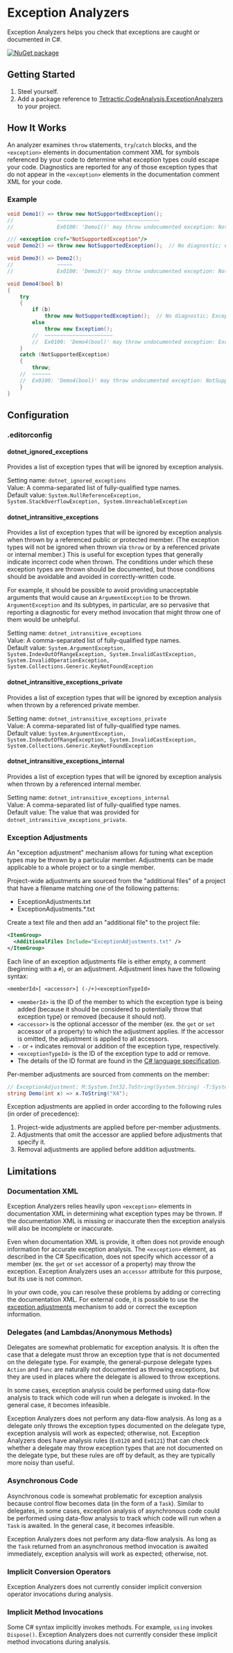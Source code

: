 # Exception Analyzers

Exception Analyzers helps you check that exceptions are caught or documented in C#. 

[![NuGet package](https://img.shields.io/nuget/vpre/Tetractic.CodeAnalysis.ExceptionAnalyzers?logo=nuget)](https://www.nuget.org/packages/Tetractic.CodeAnalysis.ExceptionAnalyzers/)

## Getting Started

 1. Steel yourself.
 2. Add a package reference to [Tetractic.CodeAnalysis.ExceptionAnalyzers](https://www.nuget.org/packages/Tetractic.CodeAnalysis.ExceptionAnalyzers/) to your project.

## How It Works

An analyzer examines `throw` statements, `try`/`catch` blocks, and the `<exception>` elements in documentation comment XML for symbols referenced by your code to determine what exception types could escape your code.  Diagnostics are reported for any of those exception types that do not appear in the `<exception>` elements in the documentation comment XML for your code.

### Example

```C#
void Demo1() => throw new NotSupportedException();
//              ~~~~~~~~~~~~~~~~~~~~~~~~~~~~~~~~~
//              Ex0100: 'Demo1()' may throw undocumented exception: NotSupportedException

/// <exception cref="NotSupportedException"/>
void Demo2() => throw new NotSupportedException();  // No diagnostic; exception is documented.

void Demo3() => Demo2();
//              ~~~~~
//              Ex0100: 'Demo3()' may throw undocumented exception: NotSupportedException

void Demo4(bool b)
{
    try
    {
        if (b)
            throw new NotSupportedException();  // No diagnostic; Exception is caught.
        else
            throw new Exception();
        //  ~~~~~~~~~~~~~~~~~~~~~~
        //  Ex0100: 'Demo4(bool)' may throw undocumented exception: Exception
    }
    catch (NotSupportedException)
    {
        throw;
    //  ~~~~~~
    //  Ex0100: 'Demo4(bool)' may throw undocumented exception: NotSupportedException
    }
}
```

## Configuration

### .editorconfig

#### dotnet_ignored_exceptions

Provides a list of exception types that will be ignored by exception analysis.

Setting name: `dotnet_ignored_exceptions`\
Value: A comma-separated list of fully-qualified type names.\
Default value: `System.NullReferenceException, System.StackOverflowException, System.UnreachableException`

#### dotnet_intransitive_exceptions

Provides a list of exception types that will be ignored by exception analysis when thrown by a referenced public or protected member.  (The exception types will not be ignored when thrown via `throw` or by a referenced private or internal member.)  This is useful for exception types that generally indicate incorrect code when thrown.  The conditions under which these exception types are thrown should be documented, but those conditions should be avoidable and avoided in correctly-written code.

For example, it should be possible to avoid providing unacceptable arguments that would cause an `ArgumentException` to be thrown.  `ArgumentException` and its subtypes, in particular, are so pervasive that reporting a diagnostic for every method invocation that might throw one of them would be unhelpful.

Setting name: `dotnet_intransitive_exceptions`\
Value: A comma-separated list of fully-qualified type names.\
Default value: `System.ArgumentException, System.IndexOutOfRangeException, System.InvalidCastException, System.InvalidOperationException, System.Collections.Generic.KeyNotFoundException`

#### dotnet_intransitive_exceptions_private

Provides a list of exception types that will be ignored by exception analysis when thrown by a referenced private member.

Setting name: `dotnet_intransitive_exceptions_private`\
Value: A comma-separated list of fully-qualified type names.\
Default value: `System.ArgumentException, System.IndexOutOfRangeException, System.InvalidCastException, System.Collections.Generic.KeyNotFoundException`

#### dotnet_intransitive_exceptions_internal

Provides a list of exception types that will be ignored by exception analysis when thrown by a referenced internal member.

Setting name: `dotnet_intransitive_exceptions_internal`\
Value: A comma-separated list of fully-qualified type names.\
Default value: The value that was provided for `dotnet_intransitive_exceptions_private`.

### Exception Adjustments

An "exception adjustment" mechanism allows for tuning what exception types may be thrown by a particular member.  Adjustments can be made applicable to a whole project or to a single member.

Project-wide adjustments are sourced from the "additional files" of a project that have a filename matching one of the following patterns:

 * ExceptionAdjustments.txt
 * ExceptionAdjustments.*.txt

Create a text file and then add an "additional file" to the project file:

```XML
<ItemGroup>
  <AdditionalFiles Include="ExceptionAdjustments.txt" />
</ItemGroup>
```

Each line of an exception adjustments file is either empty, a comment (beginning with a `#`), or an adjustment.  Adjustment lines have the following syntax:

```
<memberId>[ <accessor>] (-/+)<exceptionTypeId>
```

 * `<memberId>` is the ID of the member to which the exception type is being added (because it should be considered to potentially throw that exception type) or removed (because it should not).
 * `<accessor>` is the optional accessor of the member (ex. the `get` or `set` accessor of a property) to which the adjustment applies.  If the accessor is omitted, the adjustment is applied to all accessors.
 * `-` or `+` indicates removal or addition of the exception type, respectively.
 * `<exceptionTypeId>` is the ID of the exception type to add or remove.
 * The details of the ID format are found in the [C# language specification](https://github.com/dotnet/csharplang/blob/main/spec/documentation-comments.md#id-string-format).

Per-member adjustments are sourced from comments on the member:

```C#
// ExceptionAdjustment: M:System.Int32.ToString(System.String) -T:System.FormatException
string Demo(int x) => x.ToString("X4");
```

Exception adjustments are applied in order according to the following rules (in order of precedence):

 1. Project-wide adjustments are applied before per-member adjustments.
 2. Adjustments that omit the accessor are applied before adjustments that specify it.
 3. Removal adjustments are applied before addition adjustments.

## Limitations

### Documentation XML

Exception Analyzers relies heavily upon `<exception>` elements in documentation XML in determining what exception types may be thrown.  If the documentation XML is missing or inaccurate then the exception analysis will also be incomplete or inaccurate.

Even when documentation XML is provide, it often does not provide enough information for accurate exception analysis.  The `<exception>` element, as described in the C# Specification, does not specify which accessor of a member (ex. the `get` or `set` accessor of a property) may throw the exception.  Exception Analyzers uses an `accessor` attribute for this purpose, but its use is not common.

In your own code, you can resolve these problems by adding or correcting the documentation XML.  For external code, it is possible to use the [exception adjustments](#exception-adjustments) mechanism to add or correct the exception information.

### Delegates (and Lambdas/Anonymous Methods)

Delegates are somewhat problematic for exception analysis.  It is often the case that a delegate must throw an exception type that is not documented on the delegate type.  For example, the general-purpose delegate types `Action` and `Func` are naturally not documented as throwing exceptions, but they are used in places where the delegate is allowed to throw exceptions.

In some cases, exception analysis could be performed using data-flow analysis to track which code will run when a delegate is invoked.  In the general case, it becomes infeasible.

Exception Analyzers does not perform any data-flow analysis.  As long as a delegate only throws the exception types documented on the delegate type, exception analysis will work as expected; otherwise, not.  Exception Analyzers does have analysis rules (`Ex0120` and `Ex0121`) that can check whether a delegate may throw exception types that are not documented on the delegate type, but these rules are off by default, as they are typically more noisy than useful.

### Asynchronous Code

Asynchronous code is somewhat problematic for exception analysis because control flow becomes data (in the form of a `Task`).  Similar to delegates, in some cases, exception analysis of asynchronous code could be performed using data-flow analysis to track which code will run when a `Task` is awaited.  In the general case, it becomes infeasible.

Exception Analyzers does not perform any data-flow analysis.  As long as the `Task` returned from an asynchronous method invocation is awaited immediately, exception analysis will work as expected; otherwise, not.

### Implicit Conversion Operators

Exception Analyzers does not currently consider implicit conversion operator invocations during analysis.

### Implicit Method Invocations

Some C# syntax implicitly invokes methods.  For example, `using` invokes `Dispose()`.  Exception Analyzers does not currently consider these implicit method invocations during analysis.
